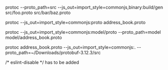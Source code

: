 protoc --proto_path=src --js_out=import_style=commonjs,binary:build/gen src/foo.proto src/bar/baz.proto

protoc --js_out=import_style=commonjs:proto  address_book.proto
 
protoc --js_out=import_style=commonjs:model/proto --proto_path=model model/address_book.proto

 
 protoc address_book.proto --js_out=import_style=commonjs:. --proto_path=~/Downloads/protobuf-3.12.3/src


 /* eslint-disable */ has to be added